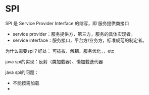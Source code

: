# SPI

SPI 是 Service Provider Interface 的缩写，即 服务提供商接口

- service provider：服务提供方，第三方，服务的具体实现者。
- service interface：服务接口，平台方/业务方，标准规范的制定者。

为什么需要spi？好处： 可插拔、解耦、服务优化，，etc

java spi的实现：反射（类加载器）、懒加载迭代器


java spi的问题：
- 不能按需加载
- 